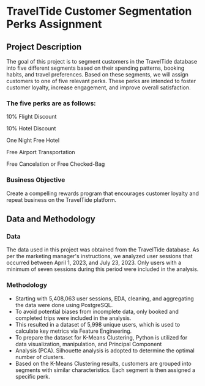 # TravelTide Customer Segmentation Perks Assignment


## Project Description
The goal of this project is to segment customers in the TravelTide database into five different segments based on their spending patterns, booking habits, and travel preferences. Based on these segments, we will assign customers to one of five relevant perks. These perks are intended to foster customer loyalty, increase engagement, and improve overall satisfaction.

### The five perks are as follows:

10% Flight Discount

10% Hotel Discount

One Night Free Hotel

Free Airport Transportation

Free Cancelation or Free Checked-Bag

### Business Objective
Create a compelling rewards program that encourages customer loyalty and repeat business on the TravelTide platform.

## Data and Methodology

### Data
The data used in this project was obtained from the TravelTide database. As per the marketing manager's instructions, we analyzed user sessions that occurred between April 1, 2023, and July 23, 2023. Only users with a minimum of seven sessions during this period were included in the analysis.

### Methodology
- Starting with 5,408,063 user sessions, EDA, cleaning, and aggregating the data were done using PostgreSQL.
- To avoid potential biases from incomplete data, only booked and completed trips were included in the analysis.
- This resulted in a dataset of 5,998 unique users, which is used to calculate key metrics via Feature Engineering.
- To prepare the dataset for K-Means Clustering, Python is utilized for data visualization, manipulation, and Principal Component
- Analysis (PCA). Silhouette analysis is adopted to determine the optimal number of clusters.
- Based on the K-Means Clustering results, customers are grouped into segments with similar characteristics. Each segment is then assigned a specific perk.
